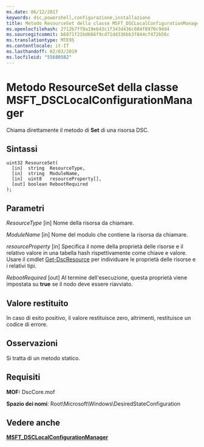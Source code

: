 ```yaml
---
ms.date: 06/12/2017
keywords: dsc,powershell,configurazione,installazione
title: Metodo ResourceSet della classe MSFT_DSCLocalConfigurationManager
ms.openlocfilehash: 2712b7ff0a19e643c1f343d436c084f8970c9dd4
ms.sourcegitcommit: b6871f21bd666f9cd71dd336bb3f844cf472b56c
ms.translationtype: MTE95
ms.contentlocale: it-IT
ms.lasthandoff: 02/03/2019
ms.locfileid: "55680582"
---
```

# <a name="resourceset-method-of-the-msftdsclocalconfigurationmanager-class"></a>Metodo ResourceSet della classe MSFT_DSCLocalConfigurationManager

Chiama direttamente il metodo di **Set** di una risorsa DSC.

## <a name="syntax"></a>Sintassi

```mof
uint32 ResourceSet(
  [in]  string  ResourceType,
  [in]  string  ModuleName,
  [in]  uint8   resourceProperty[],
  [out] boolean RebootRequired
);
```

## <a name="parameters"></a>Parametri

*ResourceType* \[in\] Nome della risorsa da chiamare.

*ModuleName* \[in\] Nome del modulo che contiene la risorsa da chiamare.

*resourceProperty* \[in\] Specifica il nome della proprietà delle risorse e il relativo valore in una tabella hash rispettivamente come chiave e valore. Usare il cmdlet [Get-DscResource](/powershell/module/PSDesiredStateConfiguration/Get-DscResource) per individuare le proprietà delle risorse e i relativi tipi.

*RebootRequired* \[out\] Al termine dell'esecuzione, questa proprietà viene impostata su **true** se il nodo deve essere riavviato.

## <a name="return-value"></a>Valore restituito

In caso di esito positivo, il valore restituisce zero, altrimenti, restituisce un codice di errore.

## <a name="remarks"></a>Osservazioni

Si tratta di un metodo statico.

## <a name="requirements"></a>Requisiti

**MOF:** DscCore.mof

**Spazio dei nomi**: Root\Microsoft\Windows\DesiredStateConfiguration

## <a name="see-also"></a>Vedere anche

[**MSFT_DSCLocalConfigurationManager**](msft-dsclocalconfigurationmanager.md)
